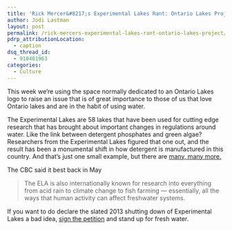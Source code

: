 ```yaml
---
title: 'Rick Mercer&#8217;s Experimental Lakes Rant: Ontario Lakes Project'
author: Jodi Lastman
layout: post
permalink: /rick-mercers-experimental-lakes-rant-ontario-lakes-project/
pdrp_attributionLocation:
  - caption
dsq_thread_id:
  - 910401963
categories:
  - Culture
---
```

This week we&#8217;re using the space normally dedicated to an Ontario Lakes logo to raise an issue that is of great importance to those of us that love Ontario lakes and are in the habit of using water.

The Experimental Lakes are 58 lakes that have been used for cutting edge research that has brought about important changes in regulations around water. Like the link between detergent phosphates and green algae? Researchers from the Experimental Lakes figured that one out, and the result has been a monumental shift in how detergent is manufactured in this country. And that&#8217;s just one small example, but there are [many, many more.][1]

The CBC said it best back in May

> The ELA is also internationally known for research into everything from acid rain to climate change to fish farming — essentially, all the ways that human activity can affect freshwater systems.

If you want to do declare the slated 2013 shutting down of Experimental Lakes a bad idea, [sign the petition][2] and stand up for fresh water.

&nbsp;

 [1]: http://www.dfo-mpo.gc.ca/regions/central/pub/ela-rle/index-eng.htm
 [2]: http://www.thepetitionsite.com/355/851/152/save-the-experimental-lakes-area/
